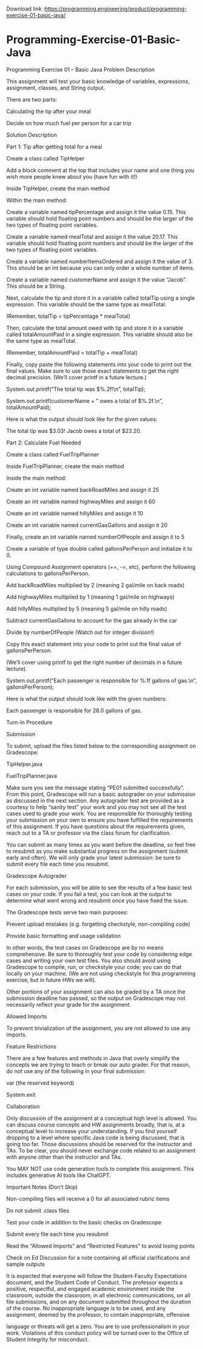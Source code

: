 Download link :https://programming.engineering/product/programming-exercise-01-basic-java/


# Programming-Exercise-01-Basic-Java
Programming Exercise 01 – Basic Java
Problem Description

This assignment will test your basic knowledge of variables, expressions, assignment, classes, and String output.

There are two parts:

Calculating the tip after your meal

Decide on how much fuel per person for a car trip

Solution Description

Part 1: Tip after getting total for a meal

Create a class called TipHelper

Add a block comment at the top that includes your name and one thing you wish more people knew about you (have fun with it!)

Inside TipHelper, create the main method

Within the main method:

Create a variable named tipPercentage and assign it the value 0.15. This variable should hold floating point numbers and should be the larger of the two types of floating point variables.

Create a variable named mealTotal and assign it the value 20.17. This variable should hold floating point numbers and should be the larger of the two types of floating point variables.

Create a variable named numberItemsOrdered and assign it the value of 3. This should be an int because you can only order a whole number of items.

Create a variable named customerName and assign it the value “Jacob”. This should be a String.

Next, calculate the tip and store it in a variable called totalTip using a single expression. This variable should be the same type as mealTotal.

(Remember, totalTip = tipPercentage * mealTotal)

Then, calculate the total amount owed with tip and store it in a variable called totalAmountPaid in a single expression. This variable should also be the same type as mealTotal.

(Remember, totalAmountPaid = totalTip + mealTotal)

Finally, copy paste the following statements into your code to print out the final values. Make sure to use those exact statements to get the right decimal precision. (We’ll cover printf in a future lecture.)

System.out.printf(“The total tip was $%.2f!\n”, totalTip);

System.out.printf(customerName + ” owes a total of $%.2f.\n”, totalAmountPaid);

Here is what the output should look like for the given values:

The total tip was $3.03! Jacob owes a total of $23.20.

Part 2: Calculate Fuel Needed

Create a class called FuelTripPlanner

Inside FuelTripPlanner, create the main method

Inside the main method:

Create an int variable named backRoadMiles and assign it 25

Create an int variable named highwayMiles and assign it 60

Create an int variable named hillyMiles and assign it 10

Create an int variable named currentGasGallons and assign it 20

Finally, create an int variable named numberOfPeople and assign it to 5

Create a variable of type double called gallonsPerPerson and initialize it to 0.

Using Compound Assignment operators (+=, -=, etc), perform the following calculations to gallonsPerPerson.

Add backRoadMiles multiplied by 2 (meaning 2 gal/mile on back roads)

Add highwayMiles multiplied by 1 (meaning 1 gal/mile on highways)

Add hillyMiles multiplied by 5 (meaning 5 gal/mile on hilly roads)

Subtract currentGasGallons to account for the gas already in the car

Divide by numberOfPeople (Watch out for integer division!)

Copy this exact statement into your code to print out the final value of gallonsPerPerson.

(We’ll cover using printf to get the right number of decimals in a future lecture).

System.out.printf(“Each passenger is responsible for %.1f gallons of gas.\n”, gallonsPerPerson);

Here is what the output should look like with the given numbers:

Each passenger is responsible for 28.0 gallons of gas.

Turn-In Procedure

Submission

To submit, upload the files listed below to the corresponding assignment on Gradescope:

TipHelper.java

FuelTripPlanner.java

Make sure you see the message stating “PE01 submitted successfully”. From this point, Gradescope will run a basic autograder on your submission as discussed in the next section. Any autograder test are provided as a courtesy to help “sanity test” your work and you may not see all the test cases used to grade your work. You are responsible for thoroughly testing your submission on your own to ensure you have fulfilled the requirements of this assignment. If you have questions about the requirements given, reach out to a TA or professor via the class forum for clarification.

You can submit as many times as you want before the deadline, so feel free to resubmit as you make substantial progress on the assignment (submit early and often). We will only grade your latest submission: be sure to submit every file each time you resubmit.

Gradescope Autograder

For each submission, you will be able to see the results of a few basic test cases on your code. If you fail a test, you can look at the output to determine what went wrong and resubmit once you have fixed the issue.

The Gradescope tests serve two main purposes:

Prevent upload mistakes (e.g. forgetting checkstyle, non-compiling code)

Provide basic formatting and usage validation

In other words, the test cases on Gradescope are by no means comprehensive. Be sure to thoroughly test your code by considering edge cases and writing your own test files. You also should avoid using Gradescope to compile, run, or checkstyle your code; you can do that locally on your machine. (We are not using checkstyle for this programming exercise, but in future HWs we will).

Other portions of your assignment can also be graded by a TA once the submission deadline has passed, so the output on Gradescope may not necessarily reflect your grade for the assignment.

Allowed Imports

To prevent trivialization of the assignment, you are not allowed to use any imports.

Feature Restrictions

There are a few features and methods in Java that overly simplify the concepts we are trying to teach or break our auto grader. For that reason, do not use any of the following in your final submission:

var (the reserved keyword)

System.exit

Collaboration

Only discussion of the assignment at a conceptual high level is allowed. You can discuss course concepts and HW assignments broadly, that is, at a conceptual level to increase your understanding. If you find yourself dropping to a level where specific Java code is being discussed, that is going too far. Those discussions should be reserved for the instructor and TAs. To be clear, you should never exchange code related to an assignment with anyone other than the instructor and TAs.

You MAY NOT use code generation tools to complete this assignment. This includes generative AI tools like ChatGPT.

Important Notes (Don’t Skip)

Non-compiling files will receive a 0 for all associated rubric items

Do not submit .class files

Test your code in addition to the basic checks on Gradescope

Submit every file each time you resubmit

Read the “Allowed Imports” and “Restricted Features” to avoid losing points

Check on Ed Discussion for a note containing all official clarifications and sample outputs

It is expected that everyone will follow the Student-Faculty Expectations document, and the Student Code of Conduct. The professor expects a positive, respectful, and engaged academic environment inside the classroom, outside the classroom, in all electronic communications, on all file submissions, and on any document submitted throughout the duration of the course. No inappropriate language is to be used, and any assignment, deemed by the professor, to contain inappropriate, offensive

language or threats will get a zero. You are to use professionalism in your work. Violations of this conduct policy will be turned over to the Office of Student Integrity for misconduct.
